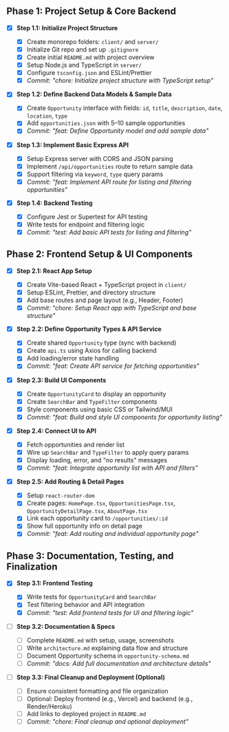 ## Phase 1: Project Setup & Core Backend

- [x] **Step 1.1: Initialize Project Structure**

  - [x] Create monorepo folders: `client/` and `server/`
  - [x] Initialize Git repo and set up `.gitignore`
  - [x] Create initial `README.md` with project overview
  - [x] Setup Node.js and TypeScript in `server/`
  - [x] Configure `tsconfig.json` and ESLint/Prettier
  - [x] _Commit: "chore: Initialize project structure with TypeScript setup"_

- [x] **Step 1.2: Define Backend Data Models & Sample Data**

  - [x] Create `Opportunity` interface with fields: `id`, `title`, `description`, `date`, `location`, `type`
  - [x] Add `opportunities.json` with 5–10 sample opportunities
  - [x] _Commit: "feat: Define Opportunity model and add sample data"_

- [x] **Step 1.3: Implement Basic Express API**

  - [x] Setup Express server with CORS and JSON parsing
  - [x] Implement `/api/opportunities` route to return sample data
  - [x] Support filtering via `keyword`, `type` query params
  - [x] _Commit: "feat: Implement API route for listing and filtering opportunities"_

- [x] **Step 1.4: Backend Testing**
  - [x] Configure Jest or Supertest for API testing
  - [x] Write tests for endpoint and filtering logic
  - [x] _Commit: "test: Add basic API tests for listing and filtering"_

## Phase 2: Frontend Setup & UI Components

- [x] **Step 2.1: React App Setup**

  - [x] Create Vite-based React + TypeScript project in `client/`
  - [x] Setup ESLint, Prettier, and directory structure
  - [x] Add base routes and page layout (e.g., Header, Footer)
  - [x] _Commit: "chore: Setup React app with TypeScript and base structure"_

- [x] **Step 2.2: Define Opportunity Types & API Service**

  - [x] Create shared `Opportunity` type (sync with backend)
  - [x] Create `api.ts` using Axios for calling backend
  - [x] Add loading/error state handling
  - [x] _Commit: "feat: Create API service for fetching opportunities"_

- [x] **Step 2.3: Build UI Components**

  - [x] Create `OpportunityCard` to display an opportunity
  - [x] Create `SearchBar` and `TypeFilter` components
  - [x] Style components using basic CSS or Tailwind/MUI
  - [x] _Commit: "feat: Build and style UI components for opportunity listing"_

- [x] **Step 2.4: Connect UI to API**
  - [x] Fetch opportunities and render list
  - [x] Wire up `SearchBar` and `TypeFilter` to apply query params
  - [x] Display loading, error, and "no results" messages
  - [x] _Commit: "feat: Integrate opportunity list with API and filters"_
- [x] **Step 2.5: Add Routing & Detail Pages**

  - [x] Setup `react-router-dom`
  - [x] Create pages: `HomePage.tsx`, `OpportunitiesPage.tsx`, `OpportunityDetailPage.tsx`, `AboutPage.tsx`
  - [x] Link each opportunity card to `/opportunities/:id`
  - [x] Show full opportunity info on detail page
  - [x] _Commit: "feat: Add routing and individual opportunity page"_

## Phase 3: Documentation, Testing, and Finalization

- [x] **Step 3.1: Frontend Testing**

  - [x] Write tests for `OpportunityCard` and `SearchBar`
  - [x] Test filtering behavior and API integration
  - [x] _Commit: "test: Add frontend tests for UI and filtering logic"_

- [ ] **Step 3.2: Documentation & Specs**

  - [ ] Complete `README.md` with setup, usage, screenshots
  - [ ] Write `architecture.md` explaining data flow and structure
  - [ ] Document Opportunity schema in `opportunity-schema.md`
  - [ ] _Commit: "docs: Add full documentation and architecture details"_

- [ ] **Step 3.3: Final Cleanup and Deployment (Optional)**
  - [ ] Ensure consistent formatting and file organization
  - [ ] Optional: Deploy frontend (e.g., Vercel) and backend (e.g., Render/Heroku)
  - [ ] Add links to deployed project in `README.md`
  - [ ] _Commit: "chore: Final cleanup and optional deployment"_
